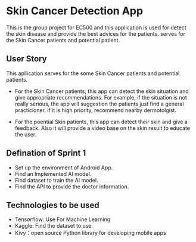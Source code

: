 # Skin Cancer Detection App
This is the group project for EC500 and this application is used for detect the skin disease and provide the best advices for the patients. serves for the Skin Cancer patients and potential patient.

## User Story
This apllication serves for the some Skin Cancer patients and potential patients.
- For the Skin Cancer patients, this app can detect the skin situation and give appropriate recommendations. For example, if the situation is not really serious, the app will suggestion the patients just find a general practicioner. if it is high priority, recommend nearby dermotolgist.

- For the poential Skin patients, this app can detect their skin and give a feedback. Also it will provide a video base on the skin result to educate the user.

## Defination of Sprint 1
- Set up the environment of Android App.
- Find an Implemented AI model.
- Find dataset to train the AI model.
- Find the API to provide the doctor information.

## Technologies to be used
- Tensorflow: Use For Machine Learning 
- Kaggle: Find the dataset to use
- Kivy：open source Python library for developing mobile apps
